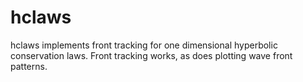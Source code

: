 # hclaws

hclaws implements front tracking for one dimensional hyperbolic conservation
laws. Front tracking works, as does plotting wave front patterns.
